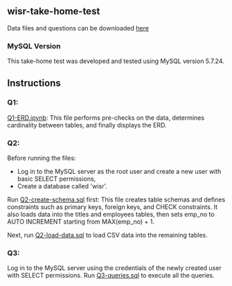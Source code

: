 ## wisr-take-home-test
Data files and questions can be downloaded [here](https://drive.google.com/file/d/1fttbeo9_ueXdqNK54s0zshxqoaqauDWB/view?usp=sharing)

### MySQL Version
This take-home test was developed and tested using MySQL version 5.7.24.

## Instructions
### Q1:
[Q1-ERD.ipynb](https://github.com/samrere/wisr-take-home-test/blob/main/Q1-ERD.ipynb): This file performs pre-checks on the data, determines cardinality between tables, and finally displays the ERD.

### Q2:
Before running the files:
* Log in to the MySQL server as the root user and create a new user with basic SELECT permissions,
* Create a database called 'wisr'.

Run [Q2-create-schema.sql](https://github.com/samrere/wisr-take-home-test/blob/main/Q2-create-schema.sql) first: This file creates table schemas and defines constraints such as primary keys, foreign keys, and CHECK constraints. It also loads data into the titles and employees tables, then sets emp_no to AUTO INCREMENT starting from MAX(emp_no) + 1.

Next, run [Q2-load-data.sql](https://github.com/samrere/wisr-take-home-test/blob/main/Q2-load-data.sql) to load CSV data into the remaining tables.

### Q3:
Log in to the MySQL server using the credentials of the newly created user with SELECT permissions.
Run [Q3-queries.sql](https://github.com/samrere/wisr-take-home-test/blob/main/Q3-queries.sql) to execute all the queries.
